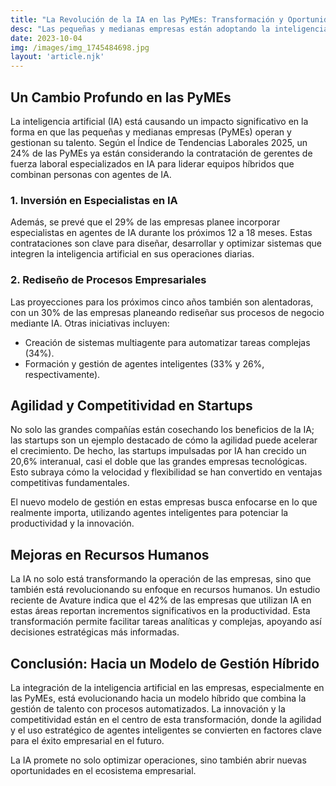 ```yaml
---
title: "La Revolución de la IA en las PyMEs: Transformación y Oportunidades"
desc: "Las pequeñas y medianas empresas están adoptando la inteligencia artificial para optimizar su gestión de talento y procesos, marcando un cambio significativo en el entorno empresarial. Este artículo analiza las claves de esta transformación."
date: 2023-10-04
img: /images/img_1745484698.jpg
layout: 'article.njk'
---
```


<h2>Un Cambio Profundo en las PyMEs</h2>
<p>La inteligencia artificial (IA) está causando un impacto significativo en la forma en que las pequeñas y medianas empresas (PyMEs) operan y gestionan su talento. Según el Índice de Tendencias Laborales 2025, un 24% de las PyMEs ya están considerando la contratación de gerentes de fuerza laboral especializados en IA para liderar equipos híbridos que combinan personas con agentes de IA.</p>

<h3>1. Inversión en Especialistas en IA</h3>
<p>Además, se prevé que el 29% de las empresas planee incorporar especialistas en agentes de IA durante los próximos 12 a 18 meses. Estas contrataciones son clave para diseñar, desarrollar y optimizar sistemas que integren la inteligencia artificial en sus operaciones diarias.</p>

<h3>2. Rediseño de Procesos Empresariales</h3>
<p>Las proyecciones para los próximos cinco años también son alentadoras, con un 30% de las empresas planeando rediseñar sus procesos de negocio mediante IA. Otras iniciativas incluyen:</p>
<ul>
    <li>Creación de sistemas multiagente para automatizar tareas complejas (34%).</li>
    <li>Formación y gestión de agentes inteligentes (33% y 26%, respectivamente).</li>
</ul>

<h2>Agilidad y Competitividad en Startups</h2>
<p>No solo las grandes compañías están cosechando los beneficios de la IA; las startups son un ejemplo destacado de cómo la agilidad puede acelerar el crecimiento. De hecho, las startups impulsadas por IA han crecido un 20,6% interanual, casi el doble que las grandes empresas tecnológicas. Esto subraya cómo la velocidad y flexibilidad se han convertido en ventajas competitivas fundamentales.</p>
<p>El nuevo modelo de gestión en estas empresas busca enfocarse en lo que realmente importa, utilizando agentes inteligentes para potenciar la productividad y la innovación.</p>

<h2>Mejoras en Recursos Humanos</h2>
<p>La IA no solo está transformando la operación de las empresas, sino que también está revolucionando su enfoque en recursos humanos. Un estudio reciente de Avature indica que el 42% de las empresas que utilizan IA en estas áreas reportan incrementos significativos en la productividad. Esta transformación permite facilitar tareas analíticas y complejas, apoyando así decisiones estratégicas más informadas.</p>

<h2>Conclusión: Hacia un Modelo de Gestión Híbrido</h2>
<p>La integración de la inteligencia artificial en las empresas, especialmente en las PyMEs, está evolucionando hacia un modelo híbrido que combina la gestión de talento con procesos automatizados. La innovación y la competitividad están en el centro de esta transformación, donde la agilidad y el uso estratégico de agentes inteligentes se convierten en factores clave para el éxito empresarial en el futuro.</p>
<p>La IA promete no solo optimizar operaciones, sino también abrir nuevas oportunidades en el ecosistema empresarial.</p>